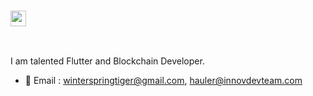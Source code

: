 ### <img src="https://media.giphy.com/media/hvRJCLFzcasrR4ia7z/giphy.gif" width="25px">
  
 <br />
  
I am talented Flutter and Blockchain Developer.
    
- 📝 Email : winterspringtiger@gmail.com, hauler@innovdevteam.com

